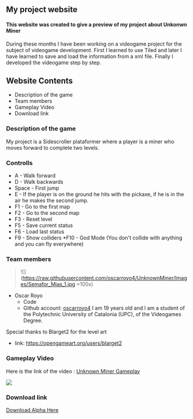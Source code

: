 ## My project website

#### This website was created to give a preview of my project about Unkonwn Miner
During these months I have been working on a videogame project  for the subject of videogame development. First I learned to use Tiled and later I have learned to save and load the information from a xml file. Finally I developed the videogame step by step.

## Website Contents

- Description of the game
- Team members
- Gameplay Video
- Download link

### Description of the game

My project is a Sidescroller plataformer where a player is a miner who moves forward to complete two levels. 

### Controlls
 * A - Walk forward   
 * D - Walk backwards
 * Space - First jump
 * E - If the player is on the ground he hits with the pickaxe, if he is in the air he makes the second jump.
 * F1 - Go to the first map
 * F2 - Go to the second map
 * F3 - Reset level
 * F5 - Save current status
 * F6 - Load last status
 * F9 - Show colliders
 *F10 - God Mode (You don't collide with anything and you can fly everywhere)
### Team members

> ![](https://raw.githubusercontent.com/oscarroyo4/UnknownMiner/Images/Semafor_Mias_1.jpg =100x)

* Oscar Royo
  * Code
  * Github account: [oscarroyo4](https://github.com/oscarroyo4)
 I am 19 years old and I am a student of the Polytechnic University of Catalonia (UPC), of the Videogames Degree.

Special thanks to Blarget2 for the level art
  * link: https://opengameart.org/users/blarget2

### Gameplay Video

Here is the link of the video : [Unknown Miner Gameplay](https://www.youtube.com/watch?v=1nzazt-GIqE) <br/>


[![](https://img.youtube.com/vi/1nzazt-GIqE/0.jpg)](https://www.youtube.com/watch?v=1nzazt-GIqE)


### Download link

[Download Alpha Here](https://github.com/oscarroyo4/UnkownMiner/releases/download/0.5/UnkownMiner.rar)


